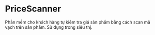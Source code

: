 # PriceScanner
Phần mềm cho khách hàng tự kiểm tra giá sản phẩm bằng cách scan mã vạch trên sản phẩm.
Sử dụng trong siêu thị.
